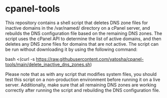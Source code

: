 # cpanel-tools

This repository contains a shell script that deletes DNS zone files for inactive domains in the /var/named/ directory on a cPanel server, and rebuilds the DNS configuration file based on the remaining DNS zones. The script uses the cPanel API to determine the list of active domains, and then deletes any DNS zone files for domains that are not active. The script can be run without downloading it by using the following command:

bash <(curl -s https://raw.githubusercontent.com/yatosha/cpanel-tools/main/delete_inactive_dns_zones.sh)

Please note that as with any script that modifies system files, you should test this script on a non-production environment before running it on a live server. Additionally, make sure that all remaining DNS zones are working correctly after running the script and rebuilding the DNS configuration file.

